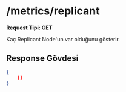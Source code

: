 # /metrics/replicant

**Request Tipi: GET**

Kaç Replicant Node'un var olduğunu gösterir.

## Response Gövdesi

```json
{
    []
}
```
